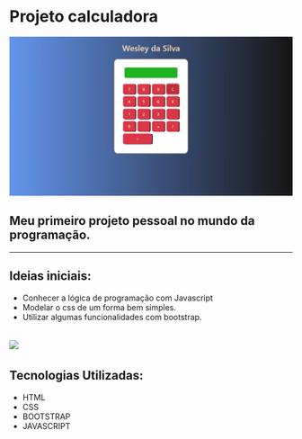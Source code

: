 # Projeto calculadora
![](./img/calculator.png)
## Meu primeiro projeto pessoal no mundo da programação.
---
## Ideias iniciais:
- Conhecer a lógica de programação com Javascript
- Modelar o css de um forma bem simples.
- Utilizar algumas funcionalidades com bootstrap.

![](./img/dark.png)
---
## Tecnologias Utilizadas:
- HTML
- CSS
- BOOTSTRAP
- JAVASCRIPT
